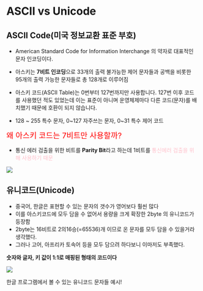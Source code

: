 # ASCII vs Unicode



## ASCII Code(미국 정보교환 표준 부호)

- American Standard Code for Information Interchange 의 약자로 대표적인 문자 인코딩이다.
- 아스키는 **7비트 인코딩**으로 33개의 출력 불가능한 제어 문자들과 공백을 비롯한 95개의 출력 가능한 문자들로 총 128개로 이루어짐

- 아스키 코드(ASCII Table)는 0번부터 127번까지만 사용합니다. 127번 이후 코드를 사용했던 적도 있었는데 이는 표준이 아니며 운영체제마다 다른 코드(문자)를 배치했기 때문에 호환이 되지 않습니다.
- 128 ~ 255 특수 문자, 0~127 자주쓰는 문자, 0~31 특수 제어 코드

<span style=color:red;font-size:20px;>왜 아스키 코드는 7비트만 사용할까?</span>

- 통신 에러 검출을 위한 비트를 **Parity Bit**라고 하는데 1비트를 <span style=color:pink>통신에러 검출을 위해 사용하기 때문</span>

![](https://mblogthumb-phinf.pstatic.net/20160530_210/kimkwon429_1464589111496s786l_JPEG/ascii.jpg?type=w2)



## 유니코드(Unicode)

- 중국어, 한글은 표현할 수 있는 문자의 갯수가 영어보다 훨씬 많다
- 이를 아스키코드에 모두 담을 수 없어서 용량을 크게 확장한 2byte 의 유니코드가 등장함
- 2byte는 16비트로 2의16승(=65536)개 이므로 온 문자를 모두 담을 수 있을거라 생각했다.
- 그러나 고어, 아프리카 토속어 등을 모두 담으려 하다보니 이마저도 부족했다.

**숫자와 글자, 키 값이 1:1로 매핑된 형태의 코드이다**

![](https://t1.daumcdn.net/cfile/tistory/2140515058B9A83811)

한글 프로그램에서 볼 수 있는 유니코드 문자들 예시!